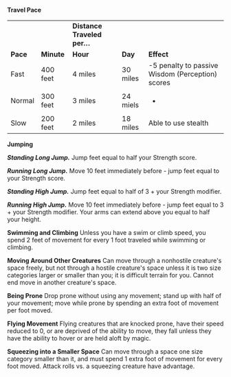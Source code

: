 **Travel Pace**

<table><tbody><tr class="odd"><td> </td><td> </td><td><strong>Distance Traveled per…</strong></td><td> </td><td> </td></tr><tr class="even"><td><strong>Pace</strong></td><td><strong>Minute</strong></td><td><strong>Hour</strong></td><td><strong>Day</strong></td><td><strong>Effect</strong></td></tr><tr class="odd"><td>Fast</td><td>400 feet</td><td>4 miles</td><td>30 miles</td><td>-5 penalty to passive Wisdom (Perception) scores</td></tr><tr class="even"><td>Normal</td><td>300 feet</td><td>3 miles</td><td>24 miels</td><td><ul><li><p> </p></li></ul></td></tr><tr class="odd"><td>Slow</td><td>200 feet</td><td>2 miles</td><td>18 miles</td><td>Able to use stealth</td></tr></tbody></table>

**Jumping**

***Standing Long Jump.*** Jump feet equal to half your Strength score.

***Running Long Jump.*** Move 10 feet immediately before - jump feet equal to your Strength score.

***Standing High Jump.*** Jump feet equal to half of 3 + your Strength modifier.

***Running High Jump.*** Move 10 feet immediately before - jump feet equal to 3 + your Strength modifier.
Your arms can extend above you equal to half your height.

**Swimming and Climbing**
Unless you have a swim or climb speed, you spend 2 feet of movement for every 1 foot traveled while swimming or climbing.

**Moving Around Other Creatures**
Can move through a nonhostile creature's space freely, but not through a hostile creature's space unless it is two size categories larger or smaller than you; it is difficult terrain for you. Cannot end move in another creature's space.

**Being Prone**
Drop prone without using any movement; stand up with half of your movement; move while prone by spending an extra foot of movement per foot moved.

**Flying Movement**
Flying creatures that are knocked prone, have their speed reduced to 0, or are deprived of the ability to move, they fall unless they have the ability to hover or are held aloft by magic.

**Squeezing into a Smaller Space**
Can move through a space one size category smaller than it, and must spend 1 extra foot of movement for every foot moved. Attack rolls vs. a squeezing creature have advantage.

 

 
